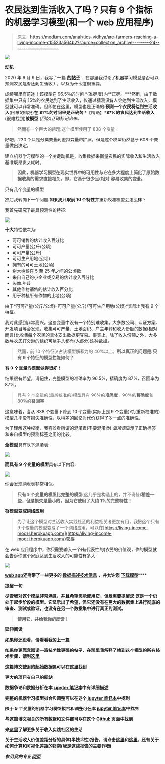 # 农民达到生活收入了吗？只有 9 个指标的机器学习模型(和一个 web 应用程序)

> 原文：<https://medium.com/analytics-vidhya/are-farmers-reaching-a-living-income-c15523a564b2?source=collection_archive---------24----------------------->

![](img/fec26d5666b05cc91f2d30011a93eeb6.png)

**动机**

2020 年 9 月 9 日，我写了一篇 [**的帖子**](/analytics-vidhya/are-cocoa-farmers-reaching-a-living-income-f7724af574c4?sk=344c18d46a7fd402d3a137061c6ba89a) ，在那里我讨论了机器学习模型是否可以预测农民是否达到生活收入，以及为什么这很重要。

成绩哪里有前途！该模型在 96.5%的时间 *(准确度)内**正确。***然而，由于数据集中只有 15%的农民达到了生活收入，仅通过猜测没有人会达到生活收入，模型就可以非常准确。但即使在这里，模型也是正确的:**预测一个农民将达到生活收入**(困难的情况)**在 87%的时间里是正确的** *【精确】***87%的农民达到生活收入**(很难找到)**被模型** *(回忆)正确标记出来。*

> 然而有一个巨大的问题:这个模型使用了 838 个变量！

好吧，230 个只是分类变量到虚拟变量的扩展，但是这个模型仍然基于 608 个变量做出决定。

建立机器学习模型的一个关键动机是，收集数据来衡量农民的实际收入和生活收入基准既昂贵又耗时。

> **因此，机器学习模型在现实世界中的可用性与它在多大程度上简化了原始数据收集的需求直接相关，即，它基于很少且(相对)容易收集的变量。**

只有几个变量的模型

然后我转向下一个问题:**如果我只取前 10 个特性**并重新校准模型会怎么样？

我首先研究了最具预测性的特征:

![](img/5e2c39bf5c36d1f580fb7dd71f4cac8d.png)

**十大**特性依次为:

*   可可销售的估计收入百分比
*   可可产量(公斤/公顷)
*   可可产量(公斤)
*   可可生产用地(公顷)
*   拥有的可可土地(公顷)
*   树木树龄在 5 至 25 年之间的公顷数
*   来自自己的小企业或交易的估计收入百分比
*   头像:年龄
*   其他作物销售的估计收入百分比
*   用于种植所有作物的土地(公顷)

由于*可可产量(公斤/公顷)=可可产量(公斤)/可可生产用地(公顷)*实际上我有 9 个特征。

我对此感到非常高兴。这些变量中没有一个特别难收集。大多数公司、认证方案、开发项目等会发现，收集可可产量、土地面积、户主年龄和收入份额的数据(相对而言)比收集每个农民的具体支出数据更容易。事实上，除了收入份额之外，大多数与农民打交道的组织可能手头都有(大部分)这种数据。

> 然而，前 10 个特征仅占该模型解释力的 40%以上。**所以真正的问题是:只有 9 个特征的模型性能如何？**

**有 9 个变量的模型做得很好！**

结果很有希望。请记住，完整模型的准确率为 96.5%，精确度为 87%，召回率为 87%。

> 具有 9 个变量的(重新校准的)模型具有 96%的**准确度**、90%的**精确度**和 80%的**召回率**

这意味着，当从 838 个变量下降到 10 个变量(实际上是 9 个变量)时,(重新校准的)模型几乎没有损失准确性，以稍差的回忆为代价获得了多一点的准确性。

为了理解这种权衡，我喜欢看所谓的混淆表(不要混淆😉).*混淆表*显示了正确标签和来自模型的预测标签之间的比较。

**全模型**具有以下混淆表:

![](img/0fa422f7074648431d0112760da9598d.png)

**而具有 9 个变量的模型**具有以下内容:

![](img/ce6b55a0dd88cc2cb33e376f60c370dc.png)

你会发现两张表非常相似。

> **只有 9 个变量的模型比完整的模型**(这几乎是构造上的，并不奇怪)**稍差一些，但是损失是最小的，因为它使用了大约 1%的完整特性！**

**将模型变成网络应用**

> 为了让这个模型对生活收入实践社区的利益相关者更加有用，我把这个只有 9 个变量的模型变成了一个网络应用，可以在[https://living-income-model.herokuapp.com/](https://living-income-model.herokuapp.com/)获得

在 web 应用程序中，你只需要输入一个(有代表性的)农民的价值观，你的模型就会告诉你这个家庭达到生活收入的可能性有多大:

![](img/c8eb1b5b71a907bfda54c084b8db2176.png)

**[**web app**](https://living-income-model.herokuapp.com/)**还附带了一些更多的** [**数据描述**](https://living-income-model.herokuapp.com/dataset)**[**技术信息**](https://living-income-model.herokuapp.com/performance) **，并允许您** [**下载模型**](https://living-income-model.herokuapp.com/download)****

******提醒一句******

****尽管我对这个模型非常满意，并且希望您能使用它，但我需要提醒您:这是一个仍处于起步阶段的模型。它显示出了希望，但它还没有在更大的数据集上进行彻底的审查、测试或验证，也没有在另一个数据集中进行真正的测试。****

> ****使用它，并给我你的反馈！****

******延伸阅读******

****如果你还没看，请看看我的[上一篇](/analytics-vidhya/are-cocoa-farmers-reaching-a-living-income-f7724af574c4?sk=344c18d46a7fd402d3a137061c6ba89a)****

****如果你更愿意阅读一篇技术性更强的帖子，在那里我解释了找到这个模型的所有技术步骤，请到[这里](https://mtyszler.medium.com/are-farmers-reaching-a-living-income-the-machine-learning-technical-companion-c8e4574868da)****

****这篇博文使用的起始数据集可以在[这里](https://doi.org/10.7910/DVN/82TWZJ)找到****

****更大的项目有自己的[网站](https://www.kit.nl/project/demystifying-cocoa-sector/)****

****数据争论和数据分析在本 [jupyter 笔记本](https://github.com/mtyszler/LivingIncomeModel/blob/master/analysis%20notebooks/LivingIncomeAnalysis.ipynb)中有详细描述****

****完整的机器学习模型拟合和调整可以在这个 [jupyter 笔记本](https://github.com/mtyszler/LivingIncomeModel/blob/master/analysis%20notebooks/LivingIncome_MachineLearning.ipynb)中找到****

****限于 9 个变量的机器学习模型拟合和调整可在本 [jupyter 笔记本](https://github.com/mtyszler/LivingIncomeModel/blob/master/analysis%20notebooks/LivingIncome_Model.ipynb)中找到****

****与这篇博文相关的所有数据和文件都可以在这个 [Github 页面](https://github.com/mtyszler/LivingIncomeModel/)中找到****

****来[这里](https://www.living-income.com/)了解更多关于收入实践社区的生活****

****关于生活收入价值差距分析的具体(半技术性)报告，请点击[这里](https://c69aa8ac-6965-42b2-abb7-0f0b86c23d2e.filesusr.com/ugd/0c5ab3_fc3386a550b94a898c7757ee13ab59e6.pdf)和[这里](https://c69aa8ac-6965-42b2-abb7-0f0b86c23d2e.filesusr.com/ugd/0c5ab3_93560a9b816d40c3a28daaa686e972a5.pdf)。还有关于如何计算和可视化差距的[指南](https://c69aa8ac-6965-42b2-abb7-0f0b86c23d2e.filesusr.com/ugd/0c5ab3_74a43f3647724bc58caf4daaa570482b.pdf)(我是这些报告的主要作者)****

*******参见我的专业*** [***网页***](https://www.marcelotyszler.com/)****